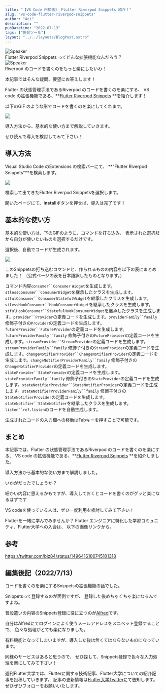 ```yaml
---
title: "【VS Code 用拡張】 Flutter Riverpod Snippets 紹介！"
slug: "vs-code-flutter-riverpod-snippets"
author: "Aoi"
description: ""
pubDatetime: "2022-07-13"
tags: ["開発ツール"]
layout: "../../layouts/BlogPost.astro"
---
```


<div class="speech-bubble-container">
  <div class="speech-bubble-avatar">
    <img src="http://34.145.4.125/wp-content/themes/cocoon-master/images/ojisan.png" alt="Speaker" />
  </div>
  <div class="speech-bubble">
    <div class="speech-bubble-content">
      Flutter Riverpod Snippets ってどんな拡張機能なんだろう？
    </div>
    <div class="speech-bubble-arrow arrow-left"></div>
  </div>
</div>

<div class="speech-bubble-container">
  <div class="speech-bubble-avatar">
    <img src="http://34.145.4.125/wp-content/themes/cocoon-master/images/obasan.png" alt="Speaker" />
  </div>
  <div class="speech-bubble">
    <div class="speech-bubble-content">
      Riverpod のコードを書くのをもっと楽にしたいわ！
    </div>
    <div class="speech-bubble-arrow arrow-left"></div>
  </div>
</div>

本記事ではそんな疑問、要望にお答えします！

Flutter の状態管理手法であるRiverpod のコードを書くのを楽にする、
VS code の拡張機能である、**[Flutter Riverpod Snippets](https://marketplace.visualstudio.com/items?itemName=robert-brunhage.flutter-riverpod-snippets) **を紹介します！

以下のGIF のような形でコードを書くのを楽にしてくれます。

![](http://34.145.4.125/wp-content/uploads/2022/07/20220713_riverpod_snippets.gif)

導入方法から、基本的な使い方まで解説していきます。

ぜひ読んで導入を検討してみて下さい！

## 導入方法

Visual Studio Code のExtensions の検索バーにて、
**"Flutter Riverpod Snippets"**を検索します。

![](http://34.145.4.125/wp-content/uploads/2022/07/スクリーンショット-2022-07-13-17.14.55-1024x562.png)

検索して出てきたFlutter Riverpod Snippetsを選択します。

開いたページにて、**install**ボタンを押せば、導入は完了です！

## 基本的な使い方

基本的な使い方は、下のGIFのように、コマンドを打ち込み、
表示された選択肢から自分が使いたいものを選択するだけです。

選択後、自動でコードが生成されます。

![](http://34.145.4.125/wp-content/uploads/2022/07/20220713_riverpod_snippets.gif)

このSnippetsの打ち込むコマンドと、作られるものの内容を以下の表にまとめました！
（公式ページの表を日本語訳したものとなります。）

コマンド内容`consumer``Consumer` `Widget`を生成します。`stlessConsumer``ConsumerWidget`を継承したクラスを生成します。`stfulConsumer``ConsumerStatefulWidget`を継承したクラスを生成します。`stlessHookConsumer``HookConsumerWidget`を継承したクラスを生成します。`stfulHookConsumer``StatefulHookConsumerWidget`を継承したクラスを生成します。`provider``Provider`の定義コードを生成します。`providerFamily``family` 修飾子付きの`Provider`の定義コードを生成します。`futureProvider``FutureProvider`の定義コードを生成します。`futureProviderFamily``family` 修飾子付きの`FutureProvider`の定義コードを生成します。`streamProvider``StreamProvider`の定義コードを生成します。`streamProviderFamily``family` 修飾子付きの`StreamProvider`の定義コードを生成します。`changeNotifierProvider``ChangeNotifierProvider`の定義コードを生成します。`changeNotifierProviderFamily``family` 修飾子付きの`ChangeNotifierProvider`の定義コードを生成します。`stateProvider``StateProvider`の定義コードを生成します。`stateProviderFamily``family` 修飾子付きの`StateProvider`の定義コードを生成します。`stateNotifierProvider``StateNotifierProvider`の定義コードを生成します。`stateNotifierProviderFamily``family` 修飾子付きの`StateNotifierProvider`の定義コードを生成します。`stateNotifier``StateNotifier`を継承したクラスを生成します。`listen``ref.listen`のコードを自動生成します。

生成されたコードの入力欄への移動はTabキーを押すことで可能です。

## まとめ

本記事では、Flutter の状態管理手法であるRiverpod のコードを書くのを楽にする、
VS code の拡張機能である、**[Flutter Riverpod Snippets](https://marketplace.visualstudio.com/items?itemName=robert-brunhage.flutter-riverpod-snippets) **を紹介しました。

導入方法から基本的な使い方まで解説しました。

いかがだったでしょうか？

細かい内容に思えるかもですが、導入しておくとコードを書くのがグッと楽になるはずです

VS codeを使っている人は、ぜひ一度利用を検討してみて下さい！

Flutterを一緒に学んでみませんか？
Flutter エンジニアに特化した学習コミュニティ、Flutter大学への入会は、
以下の画像リンクから。

## 参考

https://twitter.com/biz84/status/1496416100745101318

## 編集後記（2022/7/13）

コードを書くのを楽にするSnippetsの拡張機能の話でした。

Snippetsって登録するのが面倒ですが、
登録した後めちゃくちゃ楽になるんですよね。

普段遣いの内容のSnippets登録に役に立つのが[Alfred](https://www.alfredapp.com/)です。

自分はAlfredにてログインによく使うメールアドレスをスニペット登録することで、
色々な処理がとても楽になりました。

有料機能となってしまいますが、導入した後は無くてはならないものになっています。

同様のサービスはあると思うので、
ぜひ探して、Snippets登録で色々な入力処理を楽にしてみて下さい！

週刊Flutter大学では、Flutterに関する技術記事、Flutter大学についての紹介記事を投稿していきます。
記事の更新情報は[Flutter大学Twitter](https://twitter.com/FlutterUniv)にて告知します。
ぜひぜひフォローをお願いいたします。